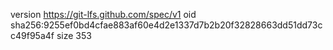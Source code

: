 version https://git-lfs.github.com/spec/v1
oid sha256:9255ef0bd4cfae883af60e4d2e1337d7b2b20f32828663dd51dd73cc49f95a4f
size 353
